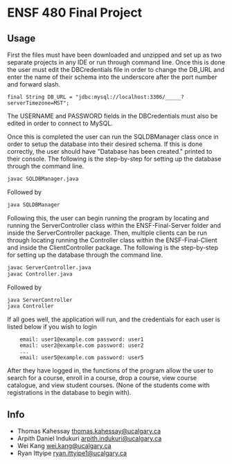 # ENSF 480 Final Project

## Usage

First the files must have been downloaded and unzipped and set up as two separate projects in any IDE or run through command line. Once this is
done the user must edit the DBCredentials file in order to change the DB_URL and enter the name of their schema into the underscore
after the port number and forward slash.

```
final String DB_URL = "jdbc:mysql://localhost:3306/_____?serverTimezone=MST";
```

The USERNAME and PASSWORD fields in the DBCredentials must also be edited in order to connect to MySQL.

Once this is completed the user can run the SQLDBManager class once in order to setup the database into their desired schema. If this is
done correctly, the user should have "Database has been created." printed to their console. The following is the step-by-step for setting up the database through the command line.

```bash
javac SQLDBManager.java
```

Followed by

```bash
java SQLDBManager
```

Following this, the user can begin running the program by locating and running the ServerController class within the ENSF-Final-Server folder and inside the ServerController package. Then, multiple clients can be run through locating running the Controller class within the ENSF-Final-Client and inside the ClientController package. The following is the step-by-step for setting up the database through the command line.

```bash
javac ServerController.java
javac Controller.java
```

Followed by

```bash
java ServerController
java Controller
```

If all goes well, the application will run, and the credentials for each user is listed below if you wish to login

		email: user1@example.com password: user1
		email: user2@example.com password: user2
		... 
		email: user5@example.com password: user5

After they have logged in, the functions of the program allow the user to search for a course, enroll in a course, drop a course, view course catalogue, and view student courses. (None of the students come with registrations in the database to begin with).

## Info
* Thomas Kahessay 		thomas.kahessay@ucalgary.ca 
* Arpith Daniel Indukuri	arpith.indukuri@ucalgary.ca
* Wei Kang			wei.kang@ucalgary.ca
* Ryan Ittyipe			ryan.ittyipe1@ucalgary.ca
